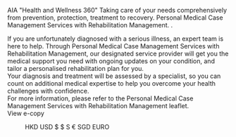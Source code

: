 AIA "Health and Wellness 360" Taking care of your needs comprehensively from prevention, protection, treatment to recovery. Personal Medical Case Management Services with Rehabilitation Management. . 

If you are unfortunately diagnosed with a serious illness, an
expert team is here to help. Through Personal Medical Case
Management Services with Rehabilitation Management,
our designated service provider will get you the medical
support you need with ongoing updates on your condition,
and tailor a personalised rehabilitation plan for you.  
Your diagnosis and treatment will be assessed by a specialist,
so you can count on additional medical expertise to help
you overcome your health challenges with
confidence.  
For more information, please refer to
the Personal Medical Case Management
Services with Rehabilitation Management
leaflet.  
View e-copy  
<figure>  
HKD
USD
$
$  
S  
€  
SGD  
EURO  
</figure>